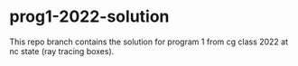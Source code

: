 # prog1-2022-solution
This repo branch contains the solution for program 1 from cg class 2022 at nc state (ray tracing boxes).
